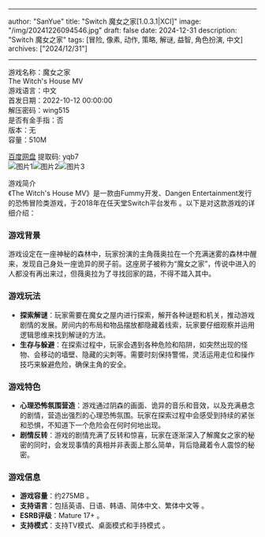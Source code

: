 
---
author: "SanYue"
title: "Switch 魔女之家[1.0.3.1|XCI]"
image: "/img/20241226094546.jpg"
draft: false
date: 2024-12-31
description: "Switch 魔女之家"
tags: [冒险, 像素, 动作, 策略, 解谜, 益智, 角色扮演, 中文]
archives: ["2024/12/31"]

---

游戏名称：魔女之家   
The Witch's House MV    
游戏语言：中文  
首发日期：2022-10-12 00:00:00  
解压密码：wing515  
是否有金手指：否  
版本：无   
容量：510M

[百度网盘](https://pan.baidu.com/s/1sb50-5ehH42gbIrZJHcvmw) 提取码: yqb7  
![图片1](/img/15e189.jpg)![图片2](/img/b6b945.jpg)![图片3](/img/460e26.jpg)  

游戏简介  
《The Witch's House MV》是一款由Fummy开发、Dangen Entertainment发行的恐怖冒险类游戏，于2018年在任天堂Switch平台发布 。以下是对这款游戏的详细介绍：

### 游戏背景
游戏设定在一座神秘的森林中，玩家扮演的主角薇奥拉在一个充满迷雾的森林中醒来，发现自己身处一座诡异的房子前。这座房子被称为“魔女之家”，传说中进入的人都没有再出来过，但薇奥拉为了寻找回家的路，不得不踏入其中。

### 游戏玩法
- **探索解谜**：玩家需要在魔女之屋内进行探索，解开各种谜题和机关，推动游戏剧情的发展。房间内的布局和物品摆放都隐藏着线索，玩家要仔细观察并运用逻辑思维来找到解谜的方法。
- **生存与躲避**：在探索过程中，玩家会遇到各种危险和陷阱，如突然出现的怪物、会移动的墙壁、隐藏的尖刺等。需要时刻保持警惕，灵活运用走位和操作技巧来躲避危险，确保主角的安全。

### 游戏特色
- **心理恐怖氛围营造**：游戏通过阴森的画面、诡异的音乐和音效，以及充满悬念的剧情，营造出强烈的心理恐怖氛围。玩家在探索过程中会感受到持续的紧张和恐惧，不知道下一个危险会在何时何地出现。
- **剧情反转**：游戏的剧情充满了反转和惊喜，玩家在逐渐深入了解魔女之家的秘密的同时，会发现事情的真相并非表面上那么简单，背后隐藏着令人震惊的秘密。

### 游戏信息
- **游戏容量**：约275MB 。
- **支持语言**：包括英语、日语、韩语、简体中文、繁体中文等 。
- **ESRB评级**：Mature 17+ 。
- **支持模式**：支持TV模式、桌面模式和手持模式 。
